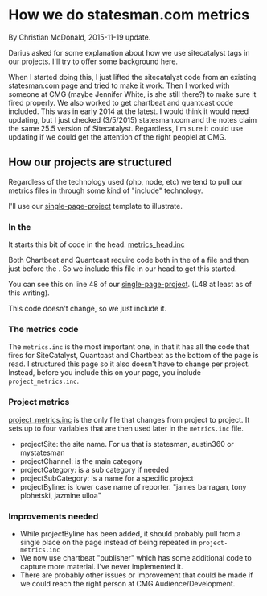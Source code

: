 How we do statesman.com metrics
==========================

By Christian McDonald, 2015-11-19 update.

Darius asked for some explanation about how we use sitecatalyst tags in our projects. I'll try to offer some background here.

When I started doing this, I just lifted the sitecatalyst code from an existing statesman.com page and tried to make it work. Then I worked with someone at CMG (maybe Jennifer White, is she still there?) to make sure it fired properly. We also worked to get chartbeat and quantcast code included. This was in early 2014 at the latest. I would think it would need updating, but I just checked (3/5/2015) statesman.com and the notes claim the same 25.5 version of Sitecatalyst. Regardless, I'm sure it could use updating if we could get the attention of the right peoplel at CMG.

## How our projects are structured

Regardless of the technology used (php, node, etc) we tend to pull our metrics files in through some kind of "include" technology.

I'll use our [single-page-project](https://github.com/statesman/single-page-project/) template to illustrate.

### In the <head>

It starts this bit of code in the head: [metrics_head.inc](https://github.com/statesman/single-page-project/blob/master/public/includes/metrics-head.inc)

Both Chartbeat and Quantcast require code both in the <head> of a file and then just before the </body>. So we include this file in our head to get this started.

You can see this on line 48 of our [single-page-project](https://github.com/statesman/single-page-project/blob/master/public/index.php#L48). (L48 at least as of this writing).

This code doesn't change, so we just include it.

### The metrics code

The `metrics.inc` is the most important one, in that it has all the code that fires for SiteCatalyst, Quantcast and Chartbeat as the bottom of the page is read. I structured this page so it also doesn't have to change per project. Instead, before you include this on your page, you include `project_metrics.inc`.

### Project metrics

[project_metrics.inc](https://github.com/statesman/single-page-project/blob/master/public/includes/project-metrics.inc) is the only file that changes from project to project. It sets up to four variables that are then used later in the `metrics.inc` file.

* projectSite: the site name. For us that is statesman, austin360 or mystatesman
* projectChannel: is the main category
* projectCategory: is a sub category if needed
* projectSubCategory: is a name for a specific project
* projectByline: is lower case name of reporter. "james barragan, tony plohetski, jazmine ulloa"


### Improvements needed

* While projectByline has been added, it should probably pull from a single place on the page instead of being repeated in `project-metrics.inc`
* We now use chartbeat "publisher" which has some additional code to capture more material. I've never implemented it.
* There are probably other issues or improvement that could be made if we could reach the right person at CMG Audience/Development.


